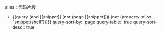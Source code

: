 alias:: 代码片段

- {{query (and [[snippet]] (not (page [[snippet]])) (not (property :alias "snippet/shell")))}}
  query-sort-by:: page
  query-table:: true
  query-sort-desc:: true